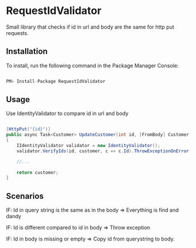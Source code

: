 # RequestIdValidator
Small library that checks if id in url and body are the same for http put requests.

## Installation
To install, run the following command in the Package Manager Console:
````csharp

PM> Install-Package RequestIdValidator

````

## Usage
Use IdentityValidator to compare id in url and body

````csharp

[HttpPut("{id}")]
public async Task<Customer> UpdateCustomer(int id, [FromBody] Customer customer)
{
    IIdentityValidator validator = new IdentityValidator();
    validator.VerifyIds(id, customer, c => c.Id).ThrowExceptionOnError();

	//...
            
    return customer;
}

````


## Scenarios
IF: Id in query string is the same as in the body => Everything is find and dandy

IF: Id is different compared to id in body => Throw exception

IF: Id in body is missing or empty => Copy id from querystring to body.

